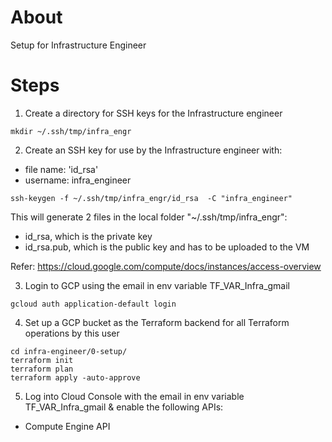 # About
Setup for Infrastructure Engineer


# Steps

1. Create a directory for SSH keys for the Infrastructure engineer
```
mkdir ~/.ssh/tmp/infra_engr
```


2. Create an SSH key for use by the Infrastructure engineer with:
- file name: 'id_rsa'
- username: infra_engineer
```
ssh-keygen -f ~/.ssh/tmp/infra_engr/id_rsa  -C "infra_engineer"
```
This will generate 2 files in the local folder "~/.ssh/tmp/infra_engr":
- id_rsa, which is the private key
- id_rsa.pub, which is the public key and has to be uploaded to the VM  

Refer: https://cloud.google.com/compute/docs/instances/access-overview


3. Login to GCP using the email in env variable TF_VAR_Infra_gmail
```
gcloud auth application-default login
```


4. Set up a GCP bucket as the Terraform backend for all Terraform operations by this user
```
cd infra-engineer/0-setup/
terraform init
terraform plan
terraform apply -auto-approve
```


5. Log into Cloud Console with the email in env variable TF_VAR_Infra_gmail & enable the following APIs:
- Compute Engine API